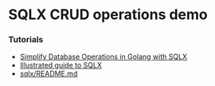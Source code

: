 # SQLX CRUD operations demo
### Tutorials
- [Simplify Database Operations in Golang with SQLX](https://kadirseckin.medium.com/simplify-database-operations-in-golang-with-sqlx-bbbfed23bb1f)  
- [Illustrated guide to SQLX](https://jmoiron.github.io/sqlx/)
- [sqlx/README.md](https://github.com/jmoiron/sqlx/blob/master/README.md)

